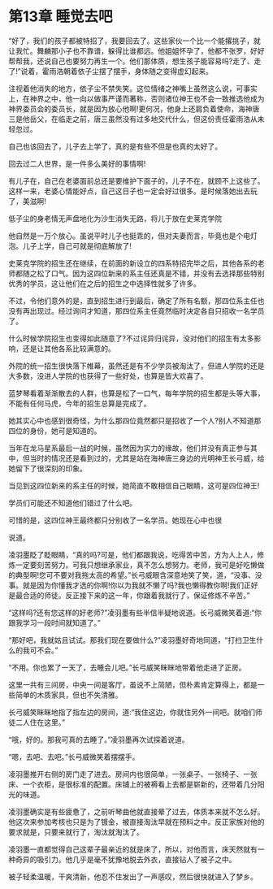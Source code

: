 # 第13章 睡觉去吧

“好了，我们的孩子都被特招了，我要回去了。这些家伙一个比一个能撂挑子，就让我忙。舞麟那小子也不靠谱，躲得比谁都远。他姐姐怀孕了，他都不张罗，好好帮帮我，还说自己也要努力再生一个。他们那体质，想生孩子能容易吗?走了、走了!”说着，霍雨浩朝着依子尘摆了摆手，身体随之变得虚幻起来。

注视着他消失的地方，依子尘不禁失笑。这位情绪之神嘴上虽然这么说，可事实上，在神界之中，他一向以做事严谨而著称，否则诸位神王也不会一致推选他成为神界委员会的委员长，就是因为放心他啊!更何况，他身上还肩负着使命，海神唐三是他岳父，在临走之前，唐三虽然没有过多地交代什么，但这份责任霍雨浩从未轻忽过。

自己也该回去了，儿子去上学了，真的是有些不但是也真的太好了。

回去过二人世界，是一件多么美好的事情啊!

有儿子在，自己在老婆面前总还是要维护下面子的，儿子不在，就顾不上这些了。这样一来，老婆心情能好点，自己这日子也一定会好过很多。是时候落她出去玩了，美滋啊!

低子尘的身老情无声盘地化为沙生消失无路，将儿于放在史莱克学院

他自然是一万个放心。虽说平时儿子也挺乖的，但对夫妻而言，毕竟也是个电灯泡。儿子上学，自己可就是彻底解放了!

史莱克学院的招生还在继续，在前面的新设立的四系特招完毕之后，其他各系的老师都随之松了口气。因为这四位新来的系主任还真是不错，并没有去选择那些特别优秀的学员，这让他们在之后的招生之中选择性就多了许多。

不过，令他们意外的是，直到招生进行到最后，确定了所有名额，那四位系主任也没有再出现过。经过询问才知道，那四位系主任竟然临时决定各自只招收一名学员了。

什么时候学院招生也变得如此随意了?不过诧异归诧异，没对他们的招生有太多影响，还是让其他各系比较满意的。

外院的统一招生很快落下帷幕，虽然还是有不少学员被淘汰了，但进人学院的还是大多数，没进人学院的也获得了一些好处，也算是皆大欢喜了。

蓝梦琴看着渐渐散去的人群，也算是松了一口气，每年学院的招生都是头等大事，不能有任何马虎，今年的招生总算是完成了。

她其实心中也感到很奇怪，为什么那四位竟然都只是招收了一个人?别人不知道那四位的身份，她可是知道的。

当年在龙马星系最后一战的时候，虽然因为实力的缘故，他们并没有真正参与其中，但当时的情况还是看到过的，尤其是站在海神唐三身边的光明神王长弓威，给她留下了很深刻的印象。

当见到这四位新来的系主任的时候，她简直不敢相信自己眼睛，这可是四位神王!

学员们可能还不知道他们错过了什么吧。

可惜的是，这四位神王最终都只分别收了一名学员。她现在心中也很

说道。

凌羽墨眨了眨眼睛，“真的吗?可是，他们都跟我说，吃得苦中苦，方为人上人，修炼一定要刻苦努力。可我只想继承家业，真不怎么想努力。老师，我可是好吃懒做的典型啊!您可不要对我拖太高的希望。”长弓威眼含深意地笑了笑，道，“没事、没事。就是因为你懂我才选的你啊!你以为我就不懒了吗?我也懒得教你啊!我们正好是最合适的师徒。反正接下来的这一年，你跟着我就行了，保证修炼不辛苦。”

“这样吗?还有您这样的好老师?”凌羽墨有些半信半疑地说道。长弓威微笑着道:“你跟我学习一段时间就知道了。”

“那好吧，我就姑且试试。那我们现在要做什么?”凌羽墨好奇地同道，“打扫卫生什么的我可不会。”

“不用。你也累了一天了，去睡会儿吧。”长弓威笑眯眯地带着他走进了正房。

这里一共有三间房，中央一间是客厅，虽说不上简陋，但朴素肯定算得上，都是一些简单的木质家具，但也不失清雅。

长弓威笑眯眯地指了指左边的房间，道:“我住这边，你就住另外一间吧。就咱们师徒二人住在这里。”

“哦，好的。那我可真的去睡了。”凌羽墨再次试探着说道。

“嗯，去吧、去吧。”长弓威微笑着摆摆手。

凌羽墨推开右侧的房门走了进去。房间内也很简单，一张桌子、一张椅子、一张床、一个衣柜，是很标准的配置。床铺上的被褥看上去都是崭新的，还带着几分阳光的味道。

凌羽墨确实是有些疲惫了，之前听琴曲他就直接晕了过去，体质本来就不怎么好。他这次来参加考核也只是为了镀金，被直接淘汰早就在预料之中。反正家族对他的要求就是，只要来就行了，淘汰就淘汰了。

凌羽墨一直都觉得自己这辈子最亲近的就是床了，所以，对他而言，床天然就有一种奇异的吸引力。他几乎是毫不犹豫地脱去外衣，直接钻人了被子之中。

被子轻柔温暖，干爽清新，他忍不住发出了一声感叹，然后很快就进入了梦乡。
